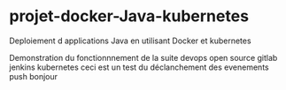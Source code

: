 # projet-docker-Java-kubernetes
Deploiement d applications Java en utilisant Docker et kubernetes

Demonstration du fonctionnnement de la suite devops open source gitlab jenkins kubernetes
ceci est un test du déclanchement des evenements push
bonjour 

